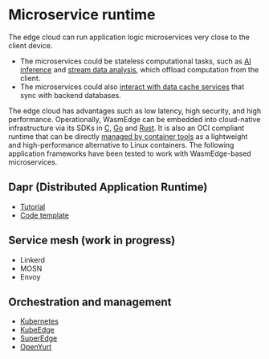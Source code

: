 # Microservice runtime

The edge cloud can run application logic microservices very close to the client device.

* The microservices could be stateless computational tasks, such as [AI inference](../../dev/rust/tensorflow.md) and [stream data analysis](../../frameworks/app/yomo.md), which offload computation from the client.
* The microservices could also [interact with data cache services](https://github.com/second-state/wasmedge-anna-rs) that sync with backend databases.

The edge cloud has advantages such as low latency, high security, and high performance. Operationally, WasmEdge can be embedded into cloud-native infrastructure via its SDKs in [C](../../embed/c.md), [Go](../../embed/go.md) and [Rust](../../embed/rust.md). It is also an OCI compliant runtime that can be directly [managed by container tools](../../kubernetes/cri.md) as a lightweight and high-performance alternative to Linux containers. The following application frameworks have been tested to work with WasmEdge-based microservices.

## Dapr (Distributed Application Runtime)

* [Tutorial](../../frameworks/mesh/dapr.md)
* [Code template](https://github.com/second-state/dapr-wasm)

## Service mesh (work in progress)

* Linkerd
* MOSN
* Envoy

## Orchestration and management

* [Kubernetes](../../kubernetes.md)
* [KubeEdge](../../kubernetes/kubernetes/kubeedge.md)
* [SuperEdge](../../kubernetes/kubernetes/superedge.md)
* [OpenYurt](../../kubernetes/kubernetes/openyurt.md)
